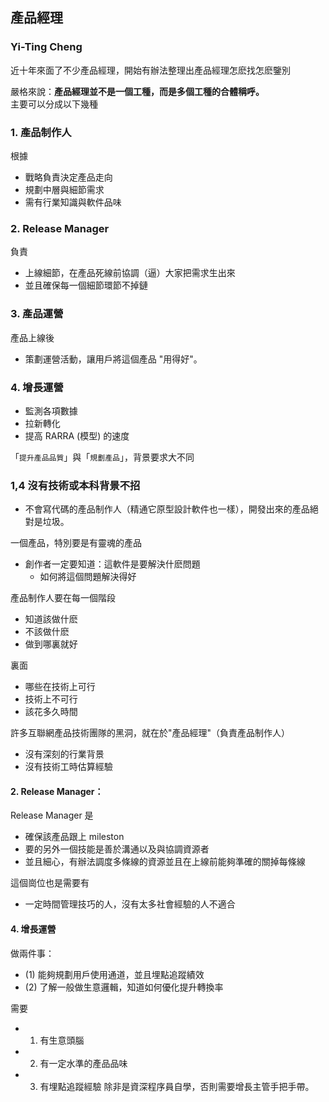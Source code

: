 ## 產品經理
### Yi-Ting Cheng

近十年來面了不少產品經理，開始有辦法整理出產品經理怎麽找怎麽鑒別  

嚴格來說：**產品經理並不是一個工種，而是多個工種的合體稱呼。**  
主要可以分成以下幾種

### 1. 產品制作人
根據
- 戰略負責決定產品走向
- 規劃中層與細節需求
- 需有行業知識與軟件品味

### 2. Release Manager
負責
- 上線細節，在產品死線前協調（逼）大家把需求生出來
- 並且確保每一個細節環節不掉鏈

### 3. 產品運營
產品上線後
- 策劃運營活動，讓用戶將這個產品 "用得好"。

### 4. 增長運營
- 監測各項數據
- 拉新轉化
- 提高 RARRA (模型) 的速度

「`提升產品品質`」與「`規劃產品`」，背景要求大不同  


### **1,4 沒有技術或本科背景不招**

- 不會寫代碼的產品制作人（精通它原型設計軟件也一樣），開發出來的產品絕對是垃圾。

一個產品，特別要是有靈魂的產品
- 創作者一定要知道：這軟件是要解決什麽問題
  - 如何將這個問題解決得好

產品制作人要在每一個階段
- 知道該做什麽
- 不該做什麽
- 做到哪裏就好

裏面
- 哪些在技術上可行
- 技術上不可行
- 該花多久時間

許多互聯網產品技術團隊的黑洞，就在於"產品經理"（負責產品制作人）
- 沒有深刻的行業背景
- 沒有技術工時估算經驗



#### 2. Release Manager：

Release Manager 是
- 確保該產品跟上 mileston
- 要的另外一個技能是善於溝通以及與協調資源者
- 並且細心，有辦法調度多條線的資源並且在上線前能夠準確的關掉每條線

這個崗位也是需要有
- 一定時間管理技巧的人，沒有太多社會經驗的人不適合


#### 4. 增長運營

做兩件事：
- (1) 能夠規劃用戶使用通道，並且埋點追蹤績效
- (2) 了解一般做生意邏輯，知道如何優化提升轉換率

需要
- 1. 有生意頭腦
- 2. 有一定水準的產品品味
- 3. 有埋點追蹤經驗
除非是資深程序員自學，否則需要增長主管手把手帶。
